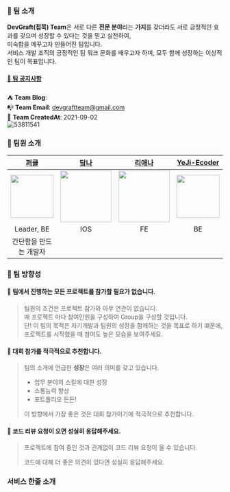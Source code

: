 ### 📖️️ 팀 소개

**DevGraft(접목) Team**은 서로 다른 **전문 분야**라는 **가지**를 갖더라도 서로 긍정적인 효과를 갖으며 성장할 수 있다는 것을 믿고 실천하여, <br>미숙함을 메꾸고자  만들어진 팀입니다.<br>
서비스 개발 조직의 긍정적인 팀 워크 문화를 배우고자 하며, 모두 함께 성장하는 이상적인 팀이 목표입니다.

#### [📌 팀 공지사항](https://github.com/dev-graft/.github/wiki/%ED%8C%80-%EA%B3%B5%EC%A7%80%EC%82%AC%ED%95%AD)

⛺ **Team Blog**: <br>
📭 **Team Email**: devgraftteam@gmail.com <br>
🎂 **Team CreatedAt**: 2021-09-02 <br> 
![53811541]()


### 📌 팀원 소개

|   [퍼클](https://github.com/PCloud63514)    |  [닼나](https://github.com/cjdvnd0206) |  [리애나](https://github.com/jihyunleeme)  | [YeJi-Ecoder](https://github.com/YeJi-Ecoder) |
|:------------------------------:|:---------------------------------------------:|:----------------------------------------------:|:----:|
| <img src="https://user-images.githubusercontent.com/22608825/178968208-3d26ac15-0272-46cc-9434-8d797ff7a296.jpeg" width="100px"> | <img src="https://user-images.githubusercontent.com/22608825/191979095-10317ae3-ff30-45d7-ac57-2f446a3dbcc4.jpeg" width="120px"> |<img src="https://user-images.githubusercontent.com/40045979/180649138-a7f930d4-7804-4d11-a01f-0e490278f44a.jpeg" width="120px">                                                     | <img src="https://avatars.githubusercontent.com/u/58354522?v=4" width="100px">  |
|           Leader, BE        |        IOS                      |       FE           |  BE  |
|                                                           간단함을 만드는 개발자                                                           |                                               |                                                |      |


### 🚀 팀 방향성
 
#### 🌠 팀에서 진행하는 모든 프로젝트를 참가할 필요가 없습니다.

> 팀원의 조건은 프로젝트 참가와 아무 연관이 없습니다.<br>
> 매 프로젝트 마다 참여인원을 구성하여 Group을 구성할 것입니다.<br>
> 단! 이 팀의 목적은 자기개발과 팀원의 성장을 함께하는 것을 목표로 하기 떄문에, 프로젝트를 시작했을 때 참여도 높은 모습을 보여주세요. 
 
 
#### 🔖 대회 참가를 적극적으로 추천합니다.

> 팀의 소개에 언급한 **성장**은 여러 의미를 갖고 있습니다.
>
> - 업무 분야의 스킬에 대한 성장
> - 소통능력 향상
> - 포트폴리오 든든!
>
> 이 방향에서 가장 좋은 것은 대회 참가이기에 적극적으로 추천합니다.

#### 🍪 코드 리뷰 요청이 오면 성실히 응답해주세요.

>프로젝트에 참여 중인 것과 관계없이 코드 리뷰 요청이 올 수 있습니다.
>
>코드에 대해 더 좋은 의견이 있다면 성실히 응답해주세요.


### 서비스 한줄 소개



